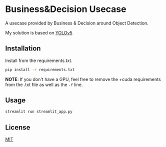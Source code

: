 # Business&Decision Usecase

A usecase provided by Business & Decision around Object Detection.

My solution is based on [YOLOv5](https://github.com/ultralytics/yolov5)


## Installation

Install from the requirements.txt.

```bash
pip install -r requirements.txt
```

**NOTE**: If you don't have a GPU, feel free to remove the +cuda requirements from the .txt file as well as the `-f` line.

## Usage

```bash
streamlit run streamlit_app.py
```


## License
[MIT](https://choosealicense.com/licenses/mit/)
